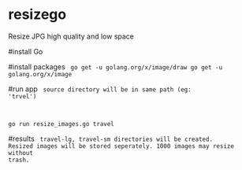 # resizego
Resize JPG high quality and low space

#install Go

#install packages
<code>
go get -u golang.org/x/image/draw
go get -u golang.org/x/image
</code>

#run app
<code>
source directory will be in same path (eg: 'trvel')

go run resize_images.go travel
</code>

#results
<code>
travel-lg, travel-sm directories will be created.
Resized images will be stored seperately. 1000 images may resize without trash.
</code>

